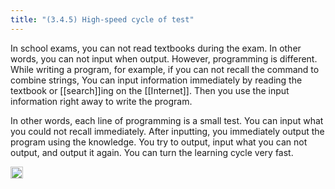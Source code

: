 ```yaml
---
title: "(3.4.5) High-speed cycle of test"
---
```


In school exams, you can not read textbooks during the exam. In other words, you can not input when output. However, programming is different. While writing a program, for example, if you can not recall the command to combine strings, You can input information immediately by reading the textbook or [[search]]ing on the [[Internet]]. Then you use the input information right away to write the program.

In other words, each line of programming is a small test. You can input what you could not recall immediately. After inputting, you immediately output the program using the knowledge. You try to output, input what you can not output, and output it again. You can turn the learning cycle very fast.

<img src='https://scrapbox.io/api/pages/nishio/en/icon' alt='en.icon' height="19.5"/>